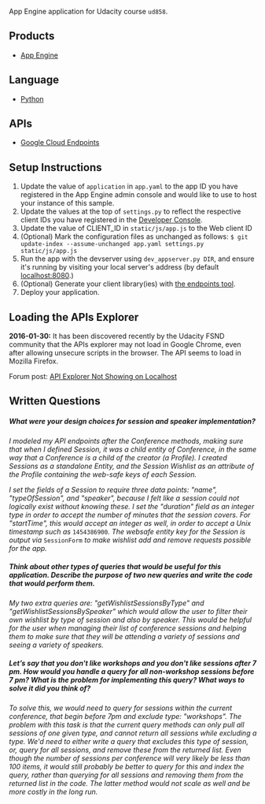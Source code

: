 App Engine application for Udacity course `ud858`.

## Products
- [App Engine][1]

## Language
- [Python][2]

## APIs
- [Google Cloud Endpoints][3]

## Setup Instructions
1. Update the value of `application` in `app.yaml` to the app ID you
   have registered in the App Engine admin console and would like to use to host
   your instance of this sample.
1. Update the values at the top of `settings.py` to
   reflect the respective client IDs you have registered in the
   [Developer Console][4].
1. Update the value of CLIENT_ID in `static/js/app.js` to the Web client ID
1. (Optional) Mark the configuration files as unchanged as follows:
   `$ git update-index --assume-unchanged app.yaml settings.py static/js/app.js`
1. Run the app with the devserver using `dev_appserver.py DIR`, and ensure it's running by visiting your local server's address (by default [localhost:8080][5].)
1. (Optional) Generate your client library(ies) with [the endpoints tool][6].
1. Deploy your application.


[1]: https://developers.google.com/appengine
[2]: http://python.org
[3]: https://developers.google.com/appengine/docs/python/endpoints/
[4]: https://console.developers.google.com/
[5]: https://localhost:8080/
[6]: https://developers.google.com/appengine/docs/python/endpoints/endpoints_tool

## Loading the APIs Explorer

**2016-01-30:** It has been discovered recently by the Udacity FSND community that the APIs explorer may not load in Google Chrome, even after allowing unsecure scripts in the browser. The API seems to load in Mozilla Firefox.

Forum post: [API Explorer Not Showing on Localhost](https://discussions.udacity.com/t/api-explorer-not-showing-on-localhost)

## Written Questions

##### What were your design choices for session and speaker implementation?

_I modeled my API endpoints after the Conference methods, making sure that when I defined Session, it was a child entity of Conference, in the same way that a Conference is a child of the creator (a Profile). I created Sessions as a standalone Entity, and the Session Wishlist as an attribute of the Profile containing the web-safe keys of each Session._

_I set the fields of a Session to require three data points: "name", "typeOfSession", and "speaker", because I felt like a session could not logically exist without knowing these. I set the "duration" field as an integer type in order to accept the number of minutes that the session covers. For "startTime", this would accept an integer as well, in order to accept a Unix timestamp such as_ `1454386900`_._ _The websafe entity key for the Session is output via_ `SessionForm` _to make wishlist add and remove requests possible for the app._

##### Think about other types of queries that would be useful for this application. Describe the purpose of two new queries and write the code that would perform them.

_My two extra queries are: "getWishlistSessionsByType" and "getWishlistSessionsBySpeaker" which would allow the user to filter their own wishlist by type of session and also by speaker. This would be helpful for the user when managing their list of conference sessions and helping them to make sure that they will be attending a variety of sessions and seeing a variety of speakers._

##### Let’s say that you don't like workshops and you don't like sessions after 7 pm. How would you handle a query for all non-workshop sessions before 7 pm? What is the problem for implementing this query? What ways to solve it did you think of?

_To solve this, we would need to query for sessions within the current conference, that begin before 7pm and exclude type: "workshops". The problem with this task is that the current query methods can only pull all sessions of one given type, and cannot return all sessions while excluding a type. We'd need to either write a query that excludes this type of session, or, query for all sessions, and remove these from the returned list. Even though the number of sessions per conference will very likely be less than 100 items, it would still probably be better to query for this and index the query, rather than querying for all sessions and removing them from the returned list in the code. The latter method would not scale as well and be more costly in the long run._

